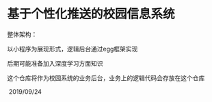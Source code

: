 # 基于个性化推送的校园信息系统

整体架构：

以小程序为展现形式，逻辑后台通过egg框架实现

后期可能准备加入深度学习方面知识

这个仓库将作为校园系统的业务后台，业务上的逻辑代码会存放在这个仓库

​																															2019/09/24